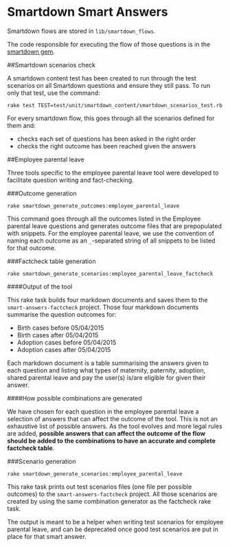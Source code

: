Smartdown Smart Answers
=============

Smartdown flows are stored in `lib/smartdown_flows`.

The code responsible for executing the flow of those questions is in the [smartdown gem](https://github.com/alphagov/smartdown).

##Smartdown scenarios check

A smartdown content test has been created to run through the test scenarios on all Smartdown questions and ensure they still pass.
To run only that test, use the command:

```rake test TEST=test/unit/smartdown_content/smartdown_scenarios_test.rb```

For every smartdown flow, this goes through all the scenarios defined for them and:
- checks each set of questions has been asked in the right order
- checks the right outcome has been reached given the answers

##Employee parental leave

Three tools specific to the employee parental leave tool were developed to facilitate question writing and fact-checking.

###Outcome generation

```rake smartdown_generate_outcomes:employee_parental_leave```

This command goes through all the outcomes listed in the Employee parental leave questions and generates outcome files that
are prepopulated with snippets.
For the employee parental leave, we use the convention of naming each outcome as an `_`-separated string of all snippets to
be listed for that outcome.

###Factcheck table generation

```rake smartdown_generate_scenarios:employee_parental_leave_factcheck```

####Output of the tool

This rake task builds four markdown documents and saves them to the ```smart-answers-factcheck``` project.
Those four markdown documents summarise the question outcomes for:
* Birth cases before 05/04/2015
* Birth cases after 05/04/2015
* Adoption cases before 05/04/2015
* Adoption cases after 05/04/2015

Each markdown document is a table summarising the answers given to each question and listing what types of maternity,
paternity, adoption, shared parental leave and pay the user(s) is/are eligible for given their answer.

####How possible combinations are generated

We have chosen for each question in the employee parental leave a selection of answers that can affect the outcome of the tool.
This is not an exhaustive list of possible answers. As the tool evolves and more legal rules are added, **possible answers
that can affect the outcome of the flow should be added to the combinations to have an accurate and complete factcheck table**.

###Scenario generation

```rake smartdown_generate_scenarios:employee_parental_leave```

This rake task prints out test scenarios files (one file per possible outcomes) to the ```smart-answers-factcheck``` project.
All those scenarios are created by using the same combination generator as the factcheck rake task.

The output is meant to be a helper when writing test scenarios for employee parental leave, and can be deprecated
once good test scenarios are put in place for that smart answer.
